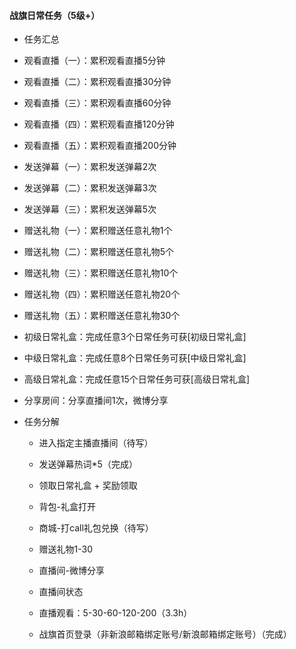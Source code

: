 #### 战旗日常任务（5级+）

-  任务汇总

  - 观看直播（一）：累积观看直播5分钟
  - 观看直播（二）：累积观看直播30分钟
  - 观看直播（三）：累积观看直播60分钟
  - 观看直播（四）：累积观看直播120分钟
  - 观看直播（五）：累积观看直播200分钟


  - 发送弹幕（一）：累积发送弹幕2次
  - 发送弹幕（二）：累积发送弹幕3次
  - 发送弹幕（三）：累积发送弹幕5次
  - 赠送礼物（一）：累积赠送任意礼物1个
  - 赠送礼物（二）：累积赠送任意礼物5个
  - 赠送礼物（三）：累积赠送任意礼物10个
  - 赠送礼物（四）：累积赠送任意礼物20个
  - 赠送礼物（五）：累积赠送任意礼物30个
  - 初级日常礼盒：完成任意3个日常任务可获[初级日常礼盒]
  - 中级日常礼盒：完成任意8个日常任务可获[中级日常礼盒]
  - 高级日常礼盒：完成任意15个日常任务可获[高级日常礼盒]
  - 分享房间：分享直播间1次，微博分享

- 任务分解

  - 进入指定主播直播间（待写）


  - 发送弹幕热词*5（完成）
  - 领取日常礼盒 + 奖励领取
  - 背包-礼盒打开
  - 商城-打call礼包兑换（待写）
  - 赠送礼物1-30
  - 直播间-微博分享
  - 直播间状态
  - 直播观看：5-30-60-120-200（3.3h）
  - 战旗首页登录（非新浪邮箱绑定账号/新浪邮箱绑定账号）（完成）

  ​